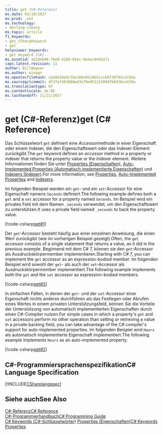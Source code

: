```yaml
---
title: get (C#-Referenz)
ms.date: 03/10/2017
ms.prod: .net
ms.technology:
- devlang-csharp
ms.topic: article
f1_keywords:
- get_CSharpKeyword
- get
helpviewer_keywords:
- get keyword [C#]
ms.assetid: a52de048-fbe0-41b0-82ec-8e4ac04d3a71
caps.latest.revision: 11
author: BillWagner
ms.author: wiwagn
ms.openlocfilehash: a2e8426e5c5be16be0114b5ccc66f30793ce7dda
ms.sourcegitcommit: 4f3fef493080a43e70e951223894768d36ce430a
ms.translationtype: HT
ms.contentlocale: de-DE
ms.lasthandoff: 11/21/2017
---
```

# <a name="get-c-reference"></a><span data-ttu-id="fd37a-102">get (C#-Referenz)</span><span class="sxs-lookup"><span data-stu-id="fd37a-102">get (C# Reference)</span></span>

<span data-ttu-id="fd37a-103">Das Schlüsselwort `get` definiert eine *Accessor*methode in einer Eigenschaft oder einem Indexer, die den Eigenschaftswert oder das Indexer-Element zurückgibt.</span><span class="sxs-lookup"><span data-stu-id="fd37a-103">The `get` keyword defines an *accessor* method in a property or indexer that returns the property value or the indexer element.</span></span> <span data-ttu-id="fd37a-104">Weitere Informationen finden Sie unter [Properties (Eigenschaften)](../../../csharp/programming-guide/classes-and-structs/properties.md), [Auto-Implemented Properties (Automatisch implementierte Eigenschaften)](../../../csharp/programming-guide/classes-and-structs/auto-implemented-properties.md) und [Indexers (Indexer)](../../../csharp/programming-guide/indexers/index.md).</span><span class="sxs-lookup"><span data-stu-id="fd37a-104">For more information, see [Properties](../../../csharp/programming-guide/classes-and-structs/properties.md), [Auto-Implemented Properties](../../../csharp/programming-guide/classes-and-structs/auto-implemented-properties.md) and [Indexers](../../../csharp/programming-guide/indexers/index.md).</span></span>  
  
<span data-ttu-id="fd37a-105">Im folgenden Beispiel werden ein `get`- und ein `set`-Accessor für eine Eigenschaft namens `Seconds` definiert.</span><span class="sxs-lookup"><span data-stu-id="fd37a-105">The following example defines both a `get` and a `set` accessor for a property named `Seconds`.</span></span> <span data-ttu-id="fd37a-106">Im Beispiel wird ein privates Feld mit dem Namen `_seconds` verwendet, um den Eigenschaftswert zu unterstützen.</span><span class="sxs-lookup"><span data-stu-id="fd37a-106">It uses a private field named `_seconds` to back the property value.</span></span>  
 
 [!code-csharp[get#1](../../../../samples/snippets/csharp/language-reference/keywords/get/get-1.cs)]  
  
<span data-ttu-id="fd37a-107">Der `get`-Accessor besteht häufig aus einer einzelnen Anweisung, die einen Wert zurückgibt (wie im vorherigen Beispiel gezeigt).</span><span class="sxs-lookup"><span data-stu-id="fd37a-107">Often, the `get` accessor consists of a single statement that returns a value, as it did in the previous example.</span></span> <span data-ttu-id="fd37a-108">Beginnend mit dem C# 7, können sie den `get`-Accessor als Ausdruckskörpermember implementieren.</span><span class="sxs-lookup"><span data-stu-id="fd37a-108">Starting with C# 7, you can implement the `get` accessor as an expression-bodied member.</span></span> <span data-ttu-id="fd37a-109">Im folgenden Beispiel wird sowohl der `get`- als auch der `set`-Accessor als Ausdruckskörpermember implementiert.</span><span class="sxs-lookup"><span data-stu-id="fd37a-109">The following example implements both the `get` and the `set` accessor as expression-bodied members.</span></span>

 [!code-csharp[get#3](../../../../samples/snippets/csharp/language-reference/keywords/get/get-3.cs)]   
 
<span data-ttu-id="fd37a-110">In einfachen Fällen, in denen der `get`- und der `set`-Accessor einer Eigenschaft nichts anderes durchführen als das Festlegen oder Abrufen eines Wertes in einem privaten Unterstützungsfeld, können Sie die Vorteile der Unterstützung von automatisch implementierten Eigenschaften durch einen C#-Compiler nutzen.</span><span class="sxs-lookup"><span data-stu-id="fd37a-110">For simple cases in which a property's `get` and `set` accessors perform no other operation than setting or retrieving a value in a private backing field, you can take advantage of the C# compiler's support for auto-implemented properties.</span></span> <span data-ttu-id="fd37a-111">Im folgenden Beispiel wird `Hours` als automatisch implementierte Eigenschaft implementiert.</span><span class="sxs-lookup"><span data-stu-id="fd37a-111">The following example implements `Hours` as an auto-implemented property.</span></span> 
  
 [!code-csharp[get#2](../../../../samples/snippets/csharp/language-reference/keywords/get/get-2.cs)]  
  
## <a name="c-language-specification"></a><span data-ttu-id="fd37a-112">C#-Programmiersprachenspezifikation</span><span class="sxs-lookup"><span data-stu-id="fd37a-112">C# Language Specification</span></span>

 [!INCLUDE[CSharplangspec](~/includes/csharplangspec-md.md)]  
  
## <a name="see-also"></a><span data-ttu-id="fd37a-113">Siehe auch</span><span class="sxs-lookup"><span data-stu-id="fd37a-113">See Also</span></span>  
 [<span data-ttu-id="fd37a-114">C#-Referenz</span><span class="sxs-lookup"><span data-stu-id="fd37a-114">C# Reference</span></span>](../../../csharp/language-reference/index.md)  
 [<span data-ttu-id="fd37a-115">C#-Programmierhandbuch</span><span class="sxs-lookup"><span data-stu-id="fd37a-115">C# Programming Guide</span></span>](../../../csharp/programming-guide/index.md)  
 <span data-ttu-id="fd37a-116">[C# Keywords (C#-Schlüsselwörter)](../../../csharp/language-reference/keywords/index.md) [Properties (Eigenschaften)](../../../csharp/programming-guide/classes-and-structs/properties.md)</span><span class="sxs-lookup"><span data-stu-id="fd37a-116">[C# Keywords](../../../csharp/language-reference/keywords/index.md) [Properties](../../../csharp/programming-guide/classes-and-structs/properties.md)</span></span>
